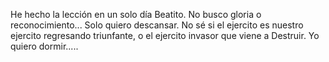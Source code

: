 He hecho la lección en un solo día Beatito. No busco gloria o reconocimiento... Solo quiero descansar.
No sé si el ejercito es nuestro ejercito regresando triunfante, o el ejercito invasor que viene a Destruir.
Yo quiero dormir.....